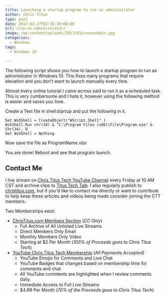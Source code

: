 ```yaml
---
title: Launching a startup program to run as administrator
author: Chris Titus
type: post
date: 2017-03-27T02:26:36+00:00
url: /run-as-administrator/
image: /wp-content/uploads/2017/03/runasadmin.jpg
categories:
  - Windows
tags:
  - Windows 10

---
```

The following script shows you how to launch a startup program to run as administrator in Windows 10. This fixes many programs that require elevation and you don&#8217;t want to launch manually every time.<!--more-->

Almost every online tutorial I came across said to run it as a scheduled task. This is very cumbersome and I hate it, however using the following method is easier and saves you time.

Create a Text file in shell:startup and put the following in it.

```
Set WshShell = CreateObject("WScript.Shell" ) 
WshShell.Run chr(34) & "C:\Program Files (x86)\File\Program.exe" & Chr(34), 0 
Set WshShell = Nothing
```

Now save the file as ProgramName.vbs

You are done! Reboot and see that program launch.

## Contact Me

I live stream on [Chris Titus Tech YouTube Channel][1] every Friday at 10 AM CST and archive clips to [Titus Tech Talk][2]. I also regularly publish to [christitus.com][3], but if you'd like to contact me directly or want to contribute to help keep these articles and videos being made consider joining the CTT members. 

Two Memberships exist:
- [ChrisTitus.com Members Section][4] (_CC Only_)
  - Full Archive of All Unlisted Live Streams
  - Direct Members Only Email
  - Monthly Members Only Video
  - Starting at $2 Per Month (_100% of Proceeds goes to Chris Titus Tech_)
- [YouTube Chris Titus Tech Membership][5] (_All Payments Accepted_)
  - YouTube Emojis for Comments and Live Chat
  - YouTube Badges that changes based on membership time for comments and chat.
  - All YouTube comments are highlighted when I review comments daily. 
  - Immediate Access to Full Live Streams
  - $4.99 Per Month (_70% of the Proceeds goes to Chris Titus Tech_)

 [1]: https://www.youtube.com/c/ChrisTitusTech
 [2]: https://www.youtube.com/c/ChrisTitusTechStreams
 [3]: https://christitus.com/
 [4]: https://christitus.com/members
 [5]: https://links.christitus.com/join